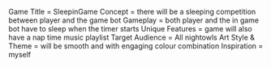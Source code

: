 Game Title = SleepinGame
Concept = there will be a sleeping competition between player and the game bot
Gameplay = both player and the in game bot have to sleep when the timer starts
Unique Features = game will also have a nap time music playlist
Target Audience = All nightowls
Art Style & Theme = will be smooth and with engaging colour combination
Inspiration = myself
